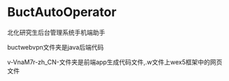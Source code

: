 # BuctAutoOperator
北化研究生后台管理系统手机端助手

buctwebvpn文件夹是java后端代码


v-VnaM7r-zh_CN-文件夹是前端app生成代码文件,.w文件上wex5框架中的网页文件
